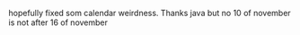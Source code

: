 hopefully fixed som calendar weirdness. Thanks java but no 10 of november is not after 16 of november
